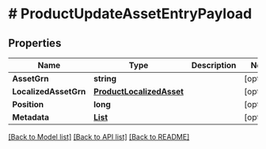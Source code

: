 # # ProductUpdateAssetEntryPayload


## Properties 


Name | Type | Description | Notes
------------ | ------------- | ------------- | -------------
**AssetGrn**| **string** |   | [optional]
**LocalizedAssetGrn**| [**ProductLocalizedAsset**](ProductLocalizedAsset.md) |   | [optional]
**Position**| **long** |   | [optional]
**Metadata**| [**List<ProductAssetsEntryMetadata>**](ProductAssetsEntryMetadata.md) |   | [optional]


[[Back to Model list]](../../README.md#models) [[Back to API list]](../../README.md#endpoints) [[Back to README]](../../README.md)

